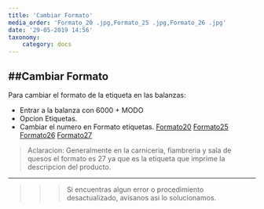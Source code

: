 ```yaml
---
title: 'Cambiar Formato'
media_order: 'Formato_20 .jpg,Formato_25 .jpg,Formato_26 .jpg'
date: '29-05-2019 14:56'
taxonomy:
    category: docs
---
```


##Cambiar Formato
------------

Para cambiar el formato de la etiqueta en las balanzas:
- Entrar a la balanza con 6000 + MODO
- Opcion Etiquetas.
- Cambiar el numero en Formato etiquetas.
[Formato20](Formato_20%20.jpg)
[Formato25](Formato_25%20.jpg)
[Formato26](Formato_26%20.jpg)
[Formato27](Formato_27%20.jpg)



>Aclaracion: Generalmente en la carniceria, fiambreria y sala de quesos el formato es 27 ya que es la etiqueta que imprime la descripcion del producto.

------------

>>>Si encuentras algun error o procedimiento desactualizado, avisanos asi lo solucionamos.